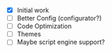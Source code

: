- [x] Initial work
- [ ] Better Config (configurator?)
- [ ] Code Optimization
- [ ] Themes
- [ ] Maybe script engine support?
